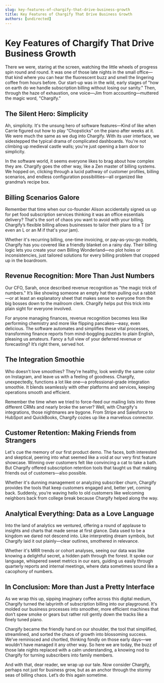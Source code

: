 ```yaml
---
slug: key-features-of-chargify-that-drive-business-growth
title: Key Features of Chargify That Drive Business Growth
authors: [undirected]
---
```



# Key Features of Chargify That Drive Business Growth

There we were, staring at the screen, watching the little wheels of progress spin round and round. It was one of those late nights in the small office—that kind where you can hear the fluorescent buzz and smell the lingering coffee from hours before. Our start-up was in the wild, early stages of "how on earth do we handle subscription billing without losing our sanity." Then, through the haze of exhaustion, one voice—Jim from accounting—muttered the magic word, "Chargify." 

## The Silent Hero: Simplicity

Ah, simplicity. It's the unsung hero of software features—Kind of like when Carrie figured out how to play “Chopsticks” on the piano after weeks at it. We were much the same as we dug into Chargify. With its user interface, we sidestepped the typical drama of complicated dashboards. You're not climbing up medieval castle walls; you're just opening a barn door to simplicity. 

In the software world, it seems everyone likes to brag about how complex they are. Chargify goes the other way, like a Zen master of billing systems. We hopped on, clicking through a lucid pathway of customer profiles, billing scenarios, and endless configuration possibilities—all organized like grandma’s recipe box. 

## Billing Scenarios Galore

Remember that time when our co-founder Alison accidentally signed us up for pet food subscription services thinking it was an office essentials delivery? That's the sort of chaos you want to avoid with your billing. Chargify’s flexible billing allows businesses to tailor their plans to a T (or even an L or an M if that's your jam). 

Whether it's recurring billing, one-time invoicing, or pay-as-you-go models, Chargify has you covered like a friendly blanket on a rainy day. Their billing logic lets you create your own Billing Wonderland—no plot holes or inconsistencies, just tailored solutions for every billing problem that cropped up in the boardroom.

## Revenue Recognition: More Than Just Numbers

Our CFO, Sarah, once described revenue recognition as "the magic trick of numbers." It’s like showing someone an empty hat then pulling out a rabbit—or at least an explanatory sheet that makes sense to everyone from the big bosses down to the mailroom clerk. Chargify helps put this trick into plain sight for everyone involved.

For anyone managing finances, revenue recognition becomes less like performing chemistry and more like flipping pancakes—easy, even delicious. The software automates and simplifies these vital processes, transforming finance reports from mind-boggling puzzles to plain English, pleasing us amateurs. Fancy a full view of your deferred revenue or forecasting? It’s right there, served hot.

## The Integration Smoothie

Who doesn’t love smoothies? They're healthy, look weirdly the same color on Instagram, and leave us with a feeling of goodness. Chargify, unexpectedly, functions a lot like one—a professional-grade integration smoothie. It blends seamlessly with other platforms and services, keeping operations smooth and efficient.

Remember the time when we tried to force-feed our mailing lists into three different CRMs and nearly broke the server? Well, with Chargify's integrations, those nightmares are bygone. From Stripe and Salesforce to HubSpot and QuickBooks, Chargify cozies up like a marvelous connector.

## Customer Retention: Making Friends from Strangers

Let's cue the memory of our first product demo. The faces, both interested and skeptical, peering into what seemed like a void at our very first feature showcase. Winning over customers felt like convincing a cat to take a bath. But Chargify offered subscription retention tools that taught us that making friends out of customers—also possible. 

Whether it's dunning management or analyzing subscriber churn, Chargify provides the tools that keep customers engaged and, better yet, coming back. Suddenly, you’re waving hello to old customers like welcoming neighbors back from college break because Chargify helped along the way.  

## Analytical Everything: Data as a Love Language

Into the land of analytics we ventured, offering a round of applause to insights and charts that made sense at first glance. Data used to be a kingdom we dared not descend into. Like interpreting dream symbols, but Chargify laid it out plainly—clear outlines, smothered in relevance.

Whether it's MRR trends or cohort analyses, seeing our data was like knowing a delightful secret, a hidden path through the forest. It spoke our language, whispered sweet metrics in our ears, guiding us easily through quarterly reports and internal meetings, where data sometimes sound like a cacophony of numbers.

## In Conclusion: More than Just a Pretty Interface

As we wrap this up, sipping imaginary coffee across this digital medium, Chargify turned the labyrinth of subscription billing into our playground. It's molded our business processes into smoother, more efficient machines that don’t spew smoke or gears but rather roll gently down the tracks like a finely tuned piano. 

Chargify became the friendly hand on our shoulder, the tool that simplified, streamlined, and sorted the chaos of growth into blossoming success. We’ve reminisced and chortled, thinking fondly on those early days—we wouldn’t have managed it any other way. So here we are today, the buzz of those late nights replaced with a calm understanding, a knowing nod to Chargify for turning subscribers into family members.

And with that, dear reader, we wrap up our tale. Now consider Chargify, perhaps not just for business grow, but as an anchor through the stormy seas of billing chaos. Let’s do this again sometime.